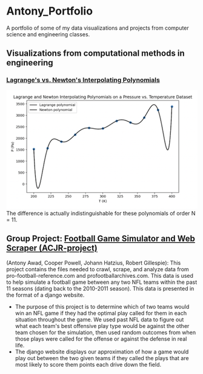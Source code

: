 # Antony_Portfolio
A portfolio of some of my data visualizations and projects from computer science and engineering classes. 

## Visualizations from computational methods in engineering
### [Lagrange's vs. Newton's Interpolating Polynomials](https://github.com/antony-git/antony-git/blob/main/Engineering/Computational_methods.py)
![](https://github.com/antony-git/antony-git/blob/main/Engineering/Screen%20Shot%202022-02-07%20at%2010.43.32%20PM.png)
The difference is actually indistinguishable for these polynomials of order N = 11.

## Group Project: [Football Game Simulator and Web Scraper (ACJR-project)](https://github.com/antony-git/antony-git/tree/main/acjr-project-master-421b28c945b266cd97de1031bc8043d81ff8a86c)
(Antony Awad, Cooper Powell, Johann Hatzius, Robert Gillespie): This project contains the files needed to crawl, scrape, and analyze data from pro-football-reference.com and profootballarchives.com. This data is used to help simulate a football game between any two NFL teams within the past 11 seasons (dating back to the 2010-2011 season). This data is presented in the format of a django website. 
- The purpose of this project is to determine which of two teams would win an NFL game if they had the optimal play called for them in each situation throughout the game. We used past NFL data to figure out what each team's best offensive play type would be against the other team chosen for the simulation, then used random outcomes from when those plays were called for the offense or against the defense in real life. 
- The django website displays our approximation of how a game would play out between the two given teams if they called the plays that are most likely to score them points each drive down the field.
